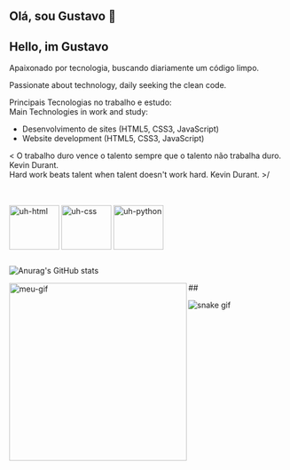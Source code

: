 ## Olá, sou Gustavo 🥽  
## Hello, im Gustavo
 
Apaixonado por tecnologia, buscando diariamente um código limpo.

Passionate about technology, daily seeking the clean code.

 Principais Tecnologias no trabalho e estudo:  
 Main Technologies in work and study:  

* Desenvolvimento de sites (HTML5, CSS3, JavaScript)   
* Website development (HTML5, CSS3, JavaScript)  

< O trabalho duro vence o talento sempre que o talento não trabalha duro. Kevin Durant.   
 Hard work beats talent when talent doesn't work hard. Kevin Durant. >/
 ##
<div style="display: inline_block"><br>
<img align="center" alt="uh-html" height="80" width="90" src="" />
<img align="center" alt="uh-css" height="80" width="90" src="https://cdn.jsdelivr.net/gh/devicons/devicon/icons/css3/css3-original.svg" />
<img align="center" alt="uh-python" height="80" width="90" src="https://cdn.jsdelivr.net/gh/devicons/devicon/icons/python/python-original.svg" />
<div>

##

 ![Anurag's GitHub stats](https://github-readme-stats.vercel.app/api?username=uhlick&show_icons=true&theme=radical)
 
 <img align="left" alt="meu-gif" height="320" width="320" src="https://media4.giphy.com/media/VTtANKl0beDFQRLDTh/giphy.gif?cid=790b7611a6fda90e32599149ec0a3b7653d2a5342400d01d&rid=giphy.gif&ct=g">
 ##
 
 ![snake gif](https://github.com/uhlick/uhlick/blob/output/github-contribution-grid-snake.gif)
